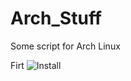 # Arch_Stuff
Some script for Arch Linux

Firt ![Install](https://www.notion.so/Installation-6fb4591b34a241439312dee076dbcb8b?pvs=4)
